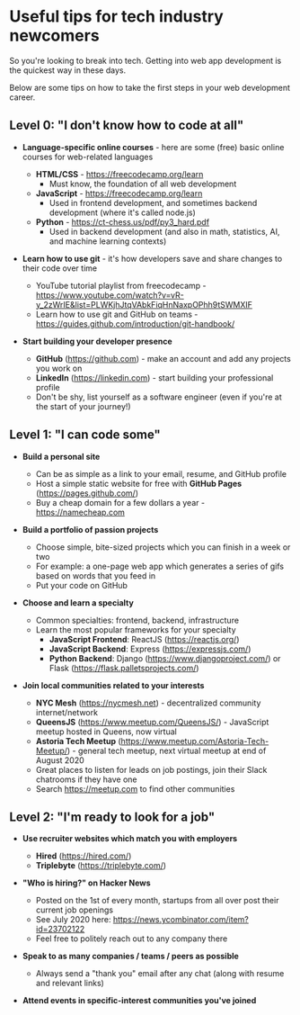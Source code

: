 # Useful tips for tech industry newcomers

So you're looking to break into tech. Getting into web app development is the quickest way in these days.

Below are some tips on how to take the first steps in your web development career.

## Level 0: "I don't know how to code at all"

- **Language-specific online courses** - here are some (free) basic online courses for web-related languages
  - **HTML/CSS** - https://freecodecamp.org/learn
    - Must know, the foundation of all web development
  - **JavaScript** - https://freecodecamp.org/learn
    - Used in frontend development, and sometimes backend development (where it's called node.js)
  - **Python** - https://ct-chess.us/pdf/py3_hard.pdf
    - Used in backend development (and also in math, statistics, AI, and machine learning contexts)

- **Learn how to use git** - it's how developers save and share changes to their code over time
  - YouTube tutorial playlist from freecodecamp - https://www.youtube.com/watch?v=vR-y_2zWrIE&list=PLWKjhJtqVAbkFiqHnNaxpOPhh9tSWMXIF
  - Learn how to use git and GitHub on teams - https://guides.github.com/introduction/git-handbook/

- **Start building your developer presence**
  - **GitHub** (https://github.com) - make an account and add any projects you work on
  - **LinkedIn** (https://linkedin.com) - start building your professional profile
  - Don't be shy, list yourself as a software engineer (even if you're at the start of your journey!)

## Level 1: "I can code some"

- **Build a personal site**
  - Can be as simple as a link to your email, resume, and GitHub profile
  - Host a simple static website for free with **GitHub Pages** (https://pages.github.com/)
  - Buy a cheap domain for a few dollars a year - https://namecheap.com

- **Build a portfolio of passion projects**
  - Choose simple, bite-sized projects which you can finish in a week or two
  - For example: a one-page web app which generates a series of gifs based on words that you feed in
  - Put your code on GitHub

- **Choose and learn a specialty**
  - Common specialties: frontend, backend, infrastructure
  - Learn the most popular frameworks for your specialty
    - **JavaScript Frontend**: ReactJS (https://reactjs.org/)
    - **JavaScript Backend**: Express (https://expressjs.com/)
    - **Python Backend**: Django (https://www.djangoproject.com/) or Flask (https://flask.palletsprojects.com/)

- **Join local communities related to your interests**
  - **NYC Mesh** (https://nycmesh.net) - decentralized community internet/network
  - **QueensJS** (https://www.meetup.com/QueensJS/) - JavaScript meetup hosted in Queens, now virtual
  - **Astoria Tech Meetup** (https://www.meetup.com/Astoria-Tech-Meetup/) - general tech meetup, next virtual meetup at end of August 2020
  - Great places to listen for leads on job postings, join their Slack chatrooms if they have one
  - Search https://meetup.com to find other communities

## Level 2: "I'm ready to look for a job"

- **Use recruiter websites which match you with employers**
  - **Hired** (https://hired.com/)
  - **Triplebyte** (https://triplebyte.com/)

- **"Who is hiring?" on Hacker News**
  - Posted on the 1st of every month, startups from all over post their current job openings
  - See July 2020 here: https://news.ycombinator.com/item?id=23702122
  - Feel free to politely reach out to any company there

- **Speak to as many companies / teams / peers as possible**
  - Always send a "thank you" email after any chat (along with resume and relevant links)

- **Attend events in specific-interest communities you've joined**
